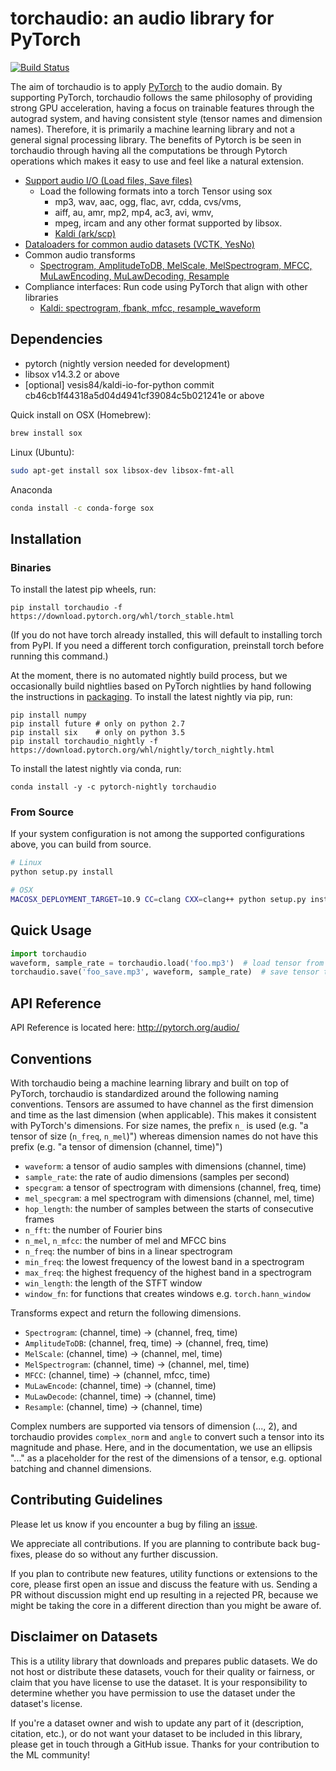 torchaudio: an audio library for PyTorch
========================================

[![Build Status](https://travis-ci.org/pytorch/audio.svg?branch=master)](https://travis-ci.org/pytorch/audio)

The aim of torchaudio is to apply [PyTorch](https://github.com/pytorch/pytorch) to
the audio domain. By supporting PyTorch, torchaudio follows the same philosophy
of providing strong GPU acceleration, having a focus on trainable features through
the autograd system, and having consistent style (tensor names and dimension names).
Therefore, it is primarily a machine learning library and not a general signal
processing library. The benefits of Pytorch is be seen in torchaudio through
having all the computations be through Pytorch operations which makes it easy
to use and feel like a natural extension.

- [Support audio I/O (Load files, Save files)](http://pytorch.org/audio/)
  - Load the following formats into a torch Tensor using sox
    - mp3, wav, aac, ogg, flac, avr, cdda, cvs/vms,
    - aiff, au, amr, mp2, mp4, ac3, avi, wmv,
    - mpeg, ircam and any other format supported by libsox.
    - [Kaldi (ark/scp)](http://pytorch.org/audio/kaldi_io.html)
- [Dataloaders for common audio datasets (VCTK, YesNo)](http://pytorch.org/audio/datasets.html)
- Common audio transforms
    - [Spectrogram, AmplitudeToDB, MelScale, MelSpectrogram, MFCC, MuLawEncoding, MuLawDecoding, Resample](http://pytorch.org/audio/transforms.html)
- Compliance interfaces: Run code using PyTorch that align with other libraries
    - [Kaldi: spectrogram, fbank, mfcc, resample_waveform](https://pytorch.org/audio/compliance.kaldi.html)

Dependencies
------------
* pytorch (nightly version needed for development)
* libsox v14.3.2 or above
* [optional] vesis84/kaldi-io-for-python commit cb46cb1f44318a5d04d4941cf39084c5b021241e or above

Quick install on
OSX (Homebrew):
```bash
brew install sox
```
Linux (Ubuntu):
```bash
sudo apt-get install sox libsox-dev libsox-fmt-all
```
Anaconda
```bash
conda install -c conda-forge sox
```

Installation
------------

### Binaries

To install the latest pip wheels, run:

```
pip install torchaudio -f https://download.pytorch.org/whl/torch_stable.html
```

(If you do not have torch already installed, this will default to installing
torch from PyPI. If you need a different torch configuration, preinstall torch
before running this command.)

At the moment, there is no automated nightly build process, but we occasionally
build nightlies based on PyTorch nightlies by hand following the instructions in
[packaging](packaging).  To install the latest nightly via pip, run:

```
pip install numpy
pip install future # only on python 2.7
pip install six    # only on python 3.5
pip install torchaudio_nightly -f https://download.pytorch.org/whl/nightly/torch_nightly.html
```

To install the latest nightly via conda, run:

```
conda install -y -c pytorch-nightly torchaudio
```


### From Source

If your system configuration is not among the supported configurations
above, you can build from source.

```bash
# Linux
python setup.py install

# OSX
MACOSX_DEPLOYMENT_TARGET=10.9 CC=clang CXX=clang++ python setup.py install
```

Quick Usage
-----------

```python
import torchaudio
waveform, sample_rate = torchaudio.load('foo.mp3')  # load tensor from file
torchaudio.save('foo_save.mp3', waveform, sample_rate)  # save tensor to file
```

API Reference
-------------

API Reference is located here: http://pytorch.org/audio/

Conventions
-----------

With torchaudio being a machine learning library and built on top of PyTorch,
torchaudio is standardized around the following naming conventions. Tensors are
assumed to have channel as the first dimension and time as the last
dimension (when applicable). This makes it consistent with PyTorch's dimensions.
For size names, the prefix `n_` is used (e.g. "a tensor of size (`n_freq`, `n_mel`)")
whereas dimension names do not have this prefix (e.g. "a tensor of
dimension (channel, time)")

* `waveform`: a tensor of audio samples with dimensions (channel, time)
* `sample_rate`: the rate of audio dimensions (samples per second)
* `specgram`: a tensor of spectrogram with dimensions (channel, freq, time)
* `mel_specgram`: a mel spectrogram with dimensions (channel, mel, time)
* `hop_length`: the number of samples between the starts of consecutive frames
* `n_fft`: the number of Fourier bins
* `n_mel`, `n_mfcc`: the number of mel and MFCC bins
* `n_freq`: the number of bins in a linear spectrogram
* `min_freq`: the lowest frequency of the lowest band in a spectrogram
* `max_freq`: the highest frequency of the highest band in a spectrogram
* `win_length`: the length of the STFT window
* `window_fn`: for functions that creates windows e.g. `torch.hann_window`

Transforms expect and return the following dimensions.

* `Spectrogram`: (channel, time) -> (channel, freq, time)
* `AmplitudeToDB`: (channel, freq, time) -> (channel, freq, time)
* `MelScale`: (channel, time) -> (channel, mel, time)
* `MelSpectrogram`: (channel, time) -> (channel, mel, time)
* `MFCC`: (channel, time) -> (channel, mfcc, time)
* `MuLawEncode`: (channel, time) -> (channel, time)
* `MuLawDecode`: (channel, time) -> (channel, time)
* `Resample`: (channel, time) -> (channel, time)

Complex numbers are supported via tensors of dimension (..., 2), and torchaudio provides `complex_norm` and `angle` to convert such a tensor into its magnitude and phase. Here, and in the documentation, we use an ellipsis "..." as a placeholder for the rest of the dimensions of a tensor, e.g. optional batching and channel dimensions.

Contributing Guidelines
-----------------------

Please let us know if you encounter a bug by filing an [issue](https://github.com/pytorch/audio/issues).

We appreciate all contributions. If you are planning to contribute back
bug-fixes, please do so without any further discussion.

If you plan to contribute new features, utility functions or extensions to the
core, please first open an issue and discuss the feature with us. Sending a PR
without discussion might end up resulting in a rejected PR, because we might be
taking the core in a different direction than you might be aware of.

Disclaimer on Datasets
----------------------

This is a utility library that downloads and prepares public datasets. We do not host or distribute these datasets, vouch for their quality or fairness, or claim that you have license to use the dataset. It is your responsibility to determine whether you have permission to use the dataset under the dataset's license.

If you're a dataset owner and wish to update any part of it (description, citation, etc.), or do not want your dataset to be included in this library, please get in touch through a GitHub issue. Thanks for your contribution to the ML community!
